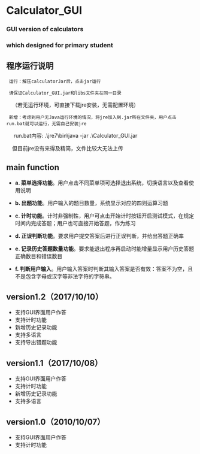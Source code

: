 # Calculator_GUI
### GUI version of calculators
### which designed for primary student

## 程序运行说明
     运行：解压calculatorJar后，点击jar运行

     请保证Calculator_GUI.jar和libs文件夹在同一目录
     
     （若无运行环境，可直接下载jre安装，无需配置环境）
     
     新增：考虑到用户无Java运行环境的情况，将jre加入到.jar所在文件夹，用户点击run.bat就可以运行，无需自己安装jre

      run.bat内容: .\jre7\bin\java -jar .\Calculator_GUI.jar
      
      但目前jre没有来得及精简，文件比较大无法上传
      

## main function

* **a. 菜单选择功能**。用户点击不同菜单项可选择退出系统，切换语言以及查看使用说明

* **b. 出题功能**。用户输入的题目数量，系统显示对应的四则运算习题

* **c. 计时功能**。计时非强制性，用户可点击开始计时按钮开启测试模式，在规定时间内完成答题；用户也可直接开始答题，作为练习

* **d. 正误判断功能**。要求用户提交答案后进行正误判断，并给出答题正确率

* **e. 记录历史答题数量功能**。要求能退出程序再启动时能增量显示用户历史答题正确数目和错误数目

* **f. 判断用户输入**。用户输入答案时判断其输入答案是否有效：答案不为空，且不是包含字母或汉字等非法字符的字符串。



## version1.2（2017/10/10）

* 支持GUI界面用户作答
* 支持计时功能
* 新增历史记录功能
* 支持多语言
* 支持导出错题功能

## version1.1（2017/10/08）

* 支持GUI界面用户作答
* 支持计时功能
* 新增历史记录功能
* 支持多语言

## version1.0（2010/10/07）

* 支持GUI界面用户作答
* 支持计时功能

